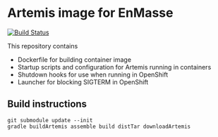 # Artemis image for EnMasse

[![Build Status](https://travis-ci.org/EnMasseProject/artemis-image.svg?branch=master)](https://travis-ci.org/EnMasseProject/artemis-image)

This repository contains
   * Dockerfile for building container image
   * Startup scripts and configuration for Artemis running in containers
   * Shutdown hooks for use when running in OpenShift
   * Launcher for blocking SIGTERM in OpenShift


## Build instructions

    git submodule update --init
    gradle buildArtemis assemble build distTar downloadArtemis


